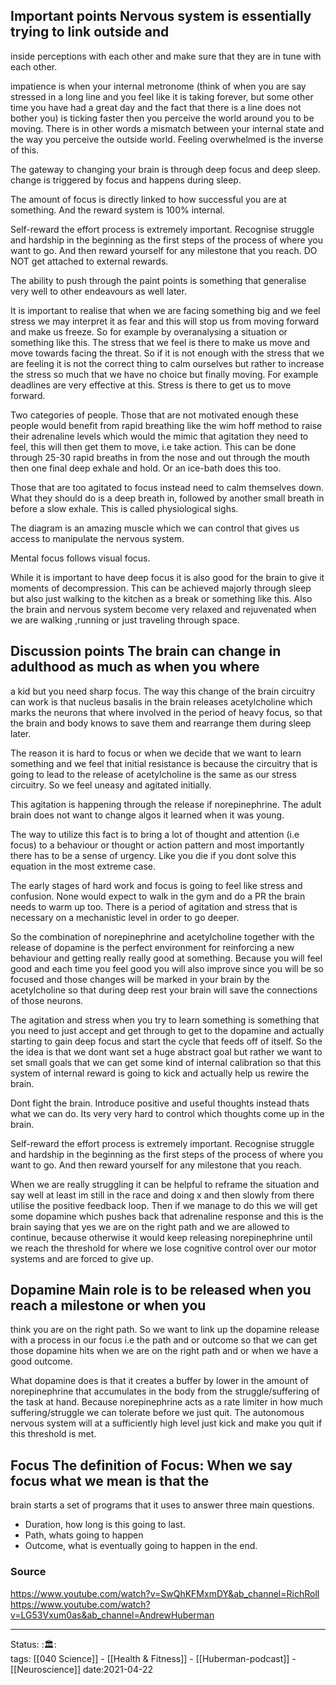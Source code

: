 
## Important points Nervous system is essentially trying to link outside and
inside perceptions with each other and make sure that they are in tune with each
other. 

impatience is when your internal metronome (think of when you are say stressed
in a long line and you feel like it is taking forever, but some other time you
have had a great day and the fact that there is a line does not bother you) is
ticking faster then you perceive the world around you to be moving. There is in
other words a mismatch between your internal state and the way you perceive the
outside world. Feeling overwhelmed is the inverse of this. 

The gateway to changing your brain is through deep focus and deep sleep. change
is triggered by focus and happens during sleep. 

The amount of focus is directly linked to how successful you are at something.
And the reward system is 100% internal. 

Self-reward the effort process is extremely important. Recognise struggle and
hardship in the beginning as the first steps of the process of where you want to
go. And then reward yourself for any milestone that you reach.  DO NOT get
attached to external rewards. 

The ability to push through the paint points is something that generalise very
well to other endeavours as well later. 

It is important to realise that when we are facing something big and we feel
stress we may interpret it as fear and this will stop us from moving forward and
make us freeze. So for example by overanalysing a situation or something like
this. The stress that we feel is there to make us move and move towards facing
the threat. So if it is not enough with the stress that we are feeling it is not
the correct thing to calm ourselves but rather to increase the stress so much
that we have no choice but finally moving. For example deadlines are very
effective at this. Stress is there to get us to move forward. 

Two categories of people. Those that are not motivated enough these people would
benefit from rapid breathing like the wim hoff method to raise their adrenaline
levels which would the mimic that agitation they need to feel, this will then
get them to move, i.e take action. This can be done through 25-30 rapid breaths
in from the nose and out through the mouth then one final deep exhale and hold.
Or an ice-bath does this too. 

Those that are too agitated to focus instead need to calm themselves down. What
they should do is a deep breath in, followed by another small breath in before a
slow exhale. This is called physiological sighs. 

The diagram is an amazing muscle which we can control that gives us access to
manipulate the nervous system. 

Mental focus follows visual focus. 

While it is important to have deep focus it is also good for the brain to give
it moments of decompression. This can be achieved majorly through sleep but also
just walking to the kitchen as a break or something like this. Also the brain
and nervous system become very relaxed and rejuvenated when we are walking
,running or just traveling through space. 

## Discussion points The brain can change in adulthood as much as when you where
a kid but you need sharp focus. The way this change of the brain circuitry can
work is that nucleus basalis in the brain releases acetylcholine which marks the
neurons that where involved in the period of heavy focus, so that the brain and
body knows to save them and rearrange them during sleep later. 

The reason it is hard to focus or when we decide that we want to learn something
and we feel that initial resistance is because the circuitry that is going to
lead to the release of acetylcholine is the same as our stress circuitry. So we
feel uneasy and agitated initially. 

This agitation is happening through the release if norepinephrine. The adult
brain does not want to change algos it learned when it was young. 

The way to utilize this fact is to bring a lot of thought and attention (i.e
focus) to a behaviour or thought or action pattern and most importantly there
has to be a sense of urgency. Like you die if you dont solve this equation in
the most extreme case. 


The early stages of hard work and focus is going to feel like stress and
confusion. None would expect to walk in the gym and do a PR the brain needs to
warm up too. There is a period of agitation and stress that is necessary on a
mechanistic level in order to go deeper.

So the combination of norepinephrine and acetylcholine together with the release
of dopamine is the perfect environment for reinforcing a new behaviour and
getting really really good at something. Because you will feel good and each
time you feel good you will also improve since you will be so focused and those
changes will be marked in your brain by the acetylcholine so that during deep
rest your brain will save the connections of those neurons.

The agitation and stress when you try to learn something is something that you
need to just accept and get through to get to the dopamine and actually starting
to gain deep focus and start the cycle that feeds off of itself. So the the idea
is that we dont want set a huge abstract goal but rather we want to set small
goals that we can get some kind of internal calibration so that this system of
internal reward is going to kick and actually help us rewire the brain. 

Dont fight the brain. Introduce positive and useful thoughts instead thats what
we can do. Its very very hard to control which thoughts come up in the brain.

Self-reward the effort process is extremely important. Recognise struggle and
hardship in the beginning as the first steps of the process of where you want to
go. And then reward yourself for any milestone that you reach. 

 When we are really struggling it can be helpful to reframe the situation and
 say well at least im still in the race and doing x and then slowly from there
 utilise the positive feedback loop. Then if we manage to do this we will get
 some dopamine which pushes back that adrenaline response and this is the brain
 saying that yes we are on the right path and we are allowed to continue,
 because otherwise it would keep releasing norepinephrine until we reach the
 threshold for where we lose cognitive control over our motor systems and are
 forced to give up. 
 
## Dopamine Main role is to be released when you reach a milestone or when you
think you are on the right path. So we want to link up the dopamine release with
a process in our focus i.e the path and or outcome so that we can get those
dopamine hits when we are on the right path and or when we have a good outcome.

What dopamine does is that it creates a buffer by lower in the amount of
norepinephrine that accumulates in the body from the struggle/suffering of the
task at hand. Because norepinephrine acts as a rate limiter in how much
suffering/struggle we can tolerate before we just quit. The autonomous nervous
system will at a sufficiently high level just kick and make you quit if this
threshold is met. 



## Focus The definition of Focus: When we say focus what we mean is that the
brain starts a set of programs that it uses to answer three main questions.
- Duration, how long is this going to last.
- Path, whats going to happen
- Outcome, what is eventually going to happen in the end. 


### Source
https://www.youtube.com/watch?v=SwQhKFMxmDY&ab_channel=RichRoll
https://www.youtube.com/watch?v=LG53Vxum0as&ab_channel=AndrewHuberman

---
Status: :🏛:  
tags: [[040 Science]] - [[Health & Fitness]] - [[Huberman-podcast]] - [[Neuroscience]]
date:2021-04-22
